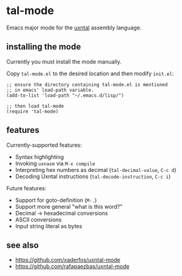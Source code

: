 # tal-mode

Emacs major mode for the [uxntal](https://wiki.xxiivv.com/site/uxntal.html) assembly language.

## installing the mode

Currently you must install the mode manually.

Copy `tal-mode.el` to the desired location and then modify `init.el`:

```elisp
;; ensure the directory containing tal-mode.el is mentioned
;; in emacs' load-path variable.
(add-to-list 'load-path "~/.emacs.d/lisp/")

;; then load tal-mode
(require 'tal-mode)
```

## features

Currently-supported features:

 * Syntax highlighting
 * Invoking `uxnasm` via `M-x compile`
 * Interpreting hex numbers as decimal (`tal-decimal-value`, `C-c d`)
 * Decoding Uxntal instructions (`tal-decode-instruction`, `C-c i`)

Future features:

 * Support for goto-definition (`M-.`)
 * Support more general "what is this word?"
 * Decimal -> hexadecimal conversions
 * ASCII conversions
 * Input string literal as bytes

## see also

 * https://github.com/xaderfos/uxntal-mode
 * https://github.com/rafapaezbas/uxntal-mode
